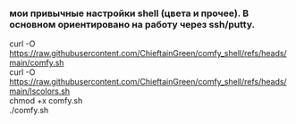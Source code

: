 ### мои привычные настройки shell (цвета и прочее). В основном ориентировано на работу через ssh/putty.
  
curl -O https://raw.githubusercontent.com/ChieftainGreen/comfy_shell/refs/heads/main/comfy.sh  
curl -O https://raw.githubusercontent.com/ChieftainGreen/comfy_shell/refs/heads/main/lscolors.sh  
chmod +x comfy.sh  
./comfy.sh  
